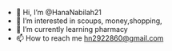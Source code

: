 - 👋 Hi, I’m @HanaNabilah21
- 👀 I’m interested in scoups, money,shopping,
- 🌱 I’m currently learning pharmacy 
- 📫 How to reach me hn2922860@gmail.com

<!---
HanaNabilah21/HanaNabilah21 is a ✨ special ✨ repository because its `README.md` (this file) appears on your GitHub profile.
You can click the Preview link to take a look at your changes.
--->
